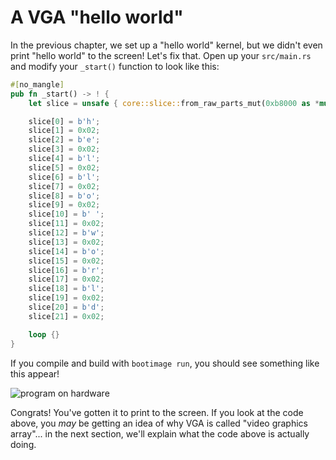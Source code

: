 # A VGA "hello world"

In the previous chapter, we set up a "hello world" kernel, but we didn't even
print "hello world" to the screen! Let's fix that. Open up your `src/main.rs`
and modify your `_start()` function to look like this:

```rust
#[no_mangle]
pub fn _start() -> ! {
    let slice = unsafe { core::slice::from_raw_parts_mut(0xb8000 as *mut u8, 4000) };

    slice[0] = b'h';
    slice[1] = 0x02;
    slice[2] = b'e';
    slice[3] = 0x02;
    slice[4] = b'l';
    slice[5] = 0x02;
    slice[6] = b'l';
    slice[7] = 0x02;
    slice[8] = b'o';
    slice[9] = 0x02;
    slice[10] = b' ';
    slice[11] = 0x02;
    slice[12] = b'w';
    slice[13] = 0x02;
    slice[14] = b'o';
    slice[15] = 0x02;
    slice[16] = b'r';
    slice[17] = 0x02;
    slice[18] = b'l';
    slice[19] = 0x02;
    slice[20] = b'd';
    slice[21] = 0x02;

    loop {}
}
```

If you compile and build with `bootimage run`, you should see something like
this appear!

<img alt="program on hardware" class="center" src="assets/hello-ascii.png" />

Congrats! You've gotten it to print to the screen. If you look at the code above, you
*may* be getting an idea of why VGA is called "video graphics array"... in the next
section, we'll explain what the code above is actually doing.